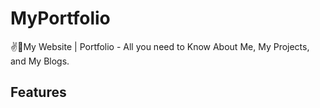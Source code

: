 # MyPortfolio
✌💖My Website | Portfolio -  All you need to Know  About Me, My Projects, and My Blogs.

## Features
